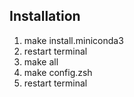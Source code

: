 ## Installation
1. make install.miniconda3
2. restart terminal
3. make all
4. make config.zsh
5. restart terminal
